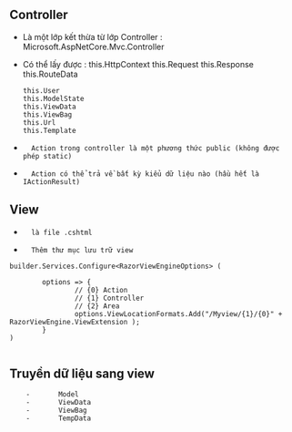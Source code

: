 ## Controller 
-   Là một lớp kết thừa từ lớp Controller : Microsoft.AspNetCore.Mvc.Controller
-   Có thể lấy được : 
        this.HttpContext
        this.Request
        this.Response
        this.RouteData

        this.User
        this.ModelState
        this.ViewData
        this.ViewBag
        this.Url
        this.Template

-       Action trong controller là một phương thức public (không được phép static)
-       Action có thể trả về bất kỳ kiểu dữ liệu nào (hầu hết là IActionResult)
## View 
-       là file .cshtml
-       Thêm thư mục lưu trữ view 
```
builder.Services.Configure<RazorViewEngineOptions> (

        options => {
                // {0} Action
                // {1} Controller
                // {2} Area 
                options.ViewLocationFormats.Add("/Myview/{1}/{0}" + RazorViewEngine.ViewExtension );
        }
)


```
## Truyền dữ liệu sang view 

        -       Model 
        -       ViewData
        -       ViewBag
        -       TempData
        
        
